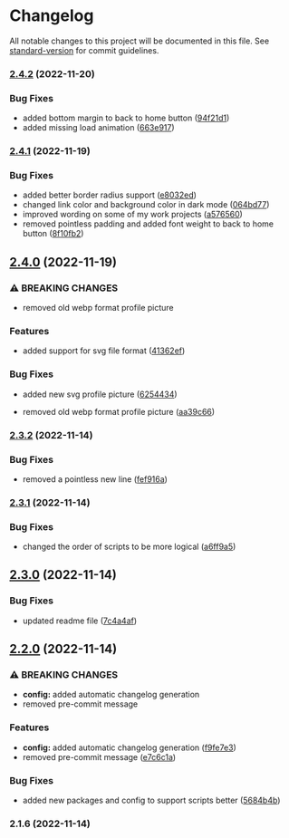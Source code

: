 # Changelog

All notable changes to this project will be documented in this file. See [standard-version](https://github.com/conventional-changelog/standard-version) for commit guidelines.

### [2.4.2](https://github.com/mokkapps/changelog-generator-demo/compare/v2.4.1...v2.4.2) (2022-11-20)


### Bug Fixes

* added bottom margin to back to home button ([94f21d1](https://github.com/mokkapps/changelog-generator-demo/commits/94f21d1bff35759a234b01ca9c73de9f068437b2))
* added missing load animation ([663e917](https://github.com/mokkapps/changelog-generator-demo/commits/663e917fb0eb0e43dfb4956fe480fec708ec7301))

### [2.4.1](https://github.com/mokkapps/changelog-generator-demo/compare/v2.4.0...v2.4.1) (2022-11-19)


### Bug Fixes

* added better border radius support ([e8032ed](https://github.com/mokkapps/changelog-generator-demo/commits/e8032edb9089259fdddaa1dc1f4700b16de9c7ed))
* changed link color and background color in dark mode ([064bd77](https://github.com/mokkapps/changelog-generator-demo/commits/064bd772bf778ebed186b1ad4890337b4135f6ab))
* improved wording on some of my work projects ([a576560](https://github.com/mokkapps/changelog-generator-demo/commits/a57656047ca2f37269ba45891dae43517e696c74))
* removed pointless padding and added font weight to back to home button ([8f10fb2](https://github.com/mokkapps/changelog-generator-demo/commits/8f10fb22f0b20d80b9789e9d71ecac68a65ebd35))

## [2.4.0](https://github.com/mokkapps/changelog-generator-demo/compare/v2.3.2...v2.4.0) (2022-11-19)


### ⚠ BREAKING CHANGES

* removed old webp format profile picture

### Features

* added support for svg file format ([41362ef](https://github.com/mokkapps/changelog-generator-demo/commits/41362ef27853bf356d0fc3207f55695a4f84578b))


### Bug Fixes

* added new svg profile picture ([6254434](https://github.com/mokkapps/changelog-generator-demo/commits/625443479263d58acdf52523ba00291656eef5fc))


* removed old webp format profile picture ([aa39c66](https://github.com/mokkapps/changelog-generator-demo/commits/aa39c669dfbfa8bc3301bee23d465c6bb34a91db))

### [2.3.2](https://github.com/mokkapps/changelog-generator-demo/compare/v2.3.1...v2.3.2) (2022-11-14)


### Bug Fixes

* removed a pointless new line ([fef916a](https://github.com/mokkapps/changelog-generator-demo/commits/fef916ad85d8c2da234215f16f1a642e9f44baab))

### [2.3.1](https://github.com/mokkapps/changelog-generator-demo/compare/v2.3.0...v2.3.1) (2022-11-14)


### Bug Fixes

* changed the order of scripts to be more logical ([a6ff9a5](https://github.com/mokkapps/changelog-generator-demo/commits/a6ff9a59ce922da2b5989d8b06e7b6773b2aff08))

## [2.3.0](https://github.com/mokkapps/changelog-generator-demo/compare/v2.2.0...v2.3.0) (2022-11-14)


### Bug Fixes

* updated readme file ([7c4a4af](https://github.com/mokkapps/changelog-generator-demo/commits/7c4a4af4a0175c496fd2e1cad16b1471c9edcd3c))

## [2.2.0](https://github.com/mokkapps/changelog-generator-demo/compare/v2.1.6...v2.2.0) (2022-11-14)


### ⚠ BREAKING CHANGES

* **config:** added automatic changelog generation
* removed pre-commit message

### Features

* **config:** added automatic changelog generation ([f9fe7e3](https://github.com/mokkapps/changelog-generator-demo/commits/f9fe7e3853e4850be0d434db1838e1e807c0a29a))
* removed pre-commit message ([e7c6c1a](https://github.com/mokkapps/changelog-generator-demo/commits/e7c6c1a3855501ed9ae748b1094d2a01c97351fa))


### Bug Fixes

* added new packages and config to support scripts better ([5684b4b](https://github.com/mokkapps/changelog-generator-demo/commits/5684b4bf77fd581656518f3061afa4f7be23ff4b))

### 2.1.6 (2022-11-14)
